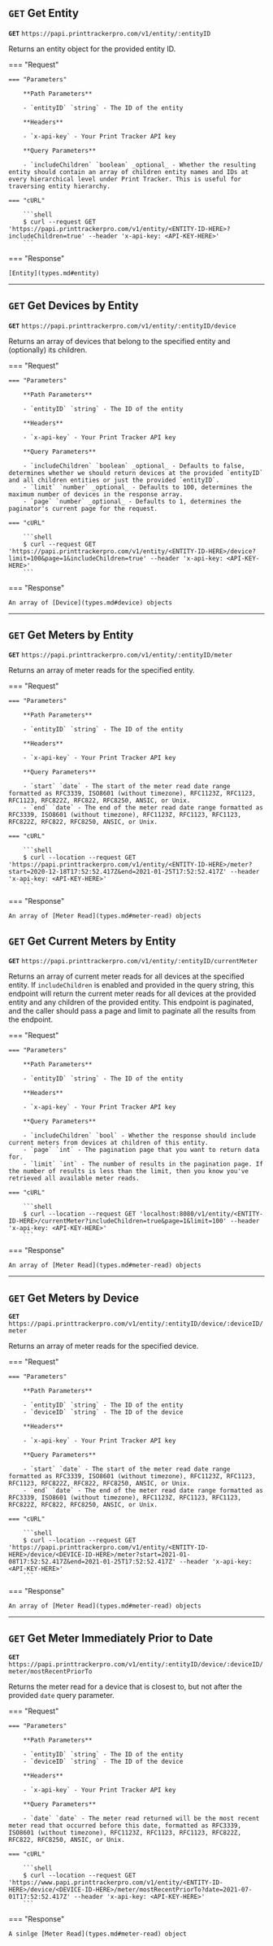 ## `GET` Get Entity

**`GET`** `https://papi.printtrackerpro.com/v1/entity/:entityID`

Returns an entity object for the provided entity ID.

=== "Request"

    === "Parameters"

        **Path Parameters**
        
        - `entityID` `string` - The ID of the entity
    
        **Headers**
    
        - `x-api-key` - Your Print Tracker API key
    
        **Query Parameters**
    
        - `includeChildren` `boolean` _optional_ - Whether the resulting entity should contain an array of children entity names and IDs at every hierarchical level under Print Tracker. This is useful for traversing entity hierarchy.
    
    === "cURL"

        ```shell
        $ curl --request GET 'https://papi.printtrackerpro.com/v1/entity/<ENTITY-ID-HERE>?includeChildren=true' --header 'x-api-key: <API-KEY-HERE>'
        ```

=== "Response"

    [Entity](types.md#entity)

---

## `GET` Get Devices by Entity

**`GET`** `https://papi.printtrackerpro.com/v1/entity/:entityID/device`

Returns an array of devices that belong to the specified entity and (optionally) its children.

=== "Request"

    === "Parameters"

        **Path Parameters**
        
        - `entityID` `string` - The ID of the entity
    
        **Headers**
    
        - `x-api-key` - Your Print Tracker API key
    
        **Query Parameters**
    
        - `includeChildren` `boolean` _optional_ - Defaults to false, determines whether we should return devices at the provided `entityID` and all children entities or just the provided `entityID`.
        - `limit` `number` _optional_ - Defaults to 100, determines the maximum number of devices in the response array.
        - `page` `number` _optional_ - Defaults to 1, determines the paginator's current page for the request.
    
    === "cURL"

        ```shell
        $ curl --request GET 'https://papi.printtrackerpro.com/v1/entity/<ENTITY-ID-HERE>/device?limit=100&page=1&includeChildren=true' --header 'x-api-key: <API-KEY-HERE>'
        ```

=== "Response"

    An array of [Device](types.md#device) objects

---

## `GET` Get Meters by Entity

**`GET`** `https://papi.printtrackerpro.com/v1/entity/:entityID/meter`

Returns an array of meter reads for the specified entity.

=== "Request"

    === "Parameters"

        **Path Parameters**
        
        - `entityID` `string` - The ID of the entity
    
        **Headers**
    
        - `x-api-key` - Your Print Tracker API key
    
        **Query Parameters**
    
        - `start` `date` - The start of the meter read date range formatted as RFC3339, ISO8601 (without timezone), RFC1123Z, RFC1123, RFC1123, RFC822Z, RFC822, RFC8250, ANSIC, or Unix.
        - `end` `date` - The end of the meter read date range formatted as RFC3339, ISO8601 (without timezone), RFC1123Z, RFC1123, RFC1123, RFC822Z, RFC822, RFC8250, ANSIC, or Unix.
    
    === "cURL"

        ```shell
        $ curl --location --request GET 'https://papi.printtrackerpro.com/v1/entity/<ENTITY-ID-HERE>/meter?start=2020-12-18T17:52:52.417Z&end=2021-01-25T17:52:52.417Z' --header 'x-api-key: <API-KEY-HERE>'
        ```

=== "Response"

    An array of [Meter Read](types.md#meter-read) objects

## `GET` Get Current Meters by Entity

**`GET`** `https://papi.printtrackerpro.com/v1/entity/:entityID/currentMeter`

Returns an array of current meter reads for all devices at the specified entity. If `includeChildren` is enabled and provided in the query string, this endpoint will return the current meter reads for all devices at the provided entity and any children of the provided entity. This endpoint is paginated, and the caller should pass a page and limit to paginate all the results from the endpoint.

=== "Request"

    === "Parameters"

        **Path Parameters**
        
        - `entityID` `string` - The ID of the entity
    
        **Headers**
    
        - `x-api-key` - Your Print Tracker API key
    
        **Query Parameters**
    
        - `includeChildren` `bool` - Whether the response should include current meters from devices at children of this entity.
        - `page` `int` - The pagination page that you want to return data for.
        - `limit` `int` - The number of results in the pagination page. If the number of results is less than the limit, then you know you've retrieved all available meter reads.
    
    === "cURL"

        ```shell
        $ curl --location --request GET 'localhost:8080/v1/entity/<ENTITY-ID-HERE>/currentMeter?includeChildren=true&page=1&limit=100' --header 'x-api-key: <API-KEY-HERE>'
        ```

=== "Response"

    An array of [Meter Read](types.md#meter-read) objects

---

## `GET` Get Meters by Device

**`GET`** `https://papi.printtrackerpro.com/v1/entity/:entityID/device/:deviceID/meter`

Returns an array of meter reads for the specified device.

=== "Request"

    === "Parameters"

        **Path Parameters**
        
        - `entityID` `string` - The ID of the entity
        - `deviceID` `string` - The ID of the device
    
        **Headers**
    
        - `x-api-key` - Your Print Tracker API key
    
        **Query Parameters**
    
        - `start` `date` - The start of the meter read date range formatted as RFC3339, ISO8601 (without timezone), RFC1123Z, RFC1123, RFC1123, RFC822Z, RFC822, RFC8250, ANSIC, or Unix.
        - `end` `date` - The end of the meter read date range formatted as RFC3339, ISO8601 (without timezone), RFC1123Z, RFC1123, RFC1123, RFC822Z, RFC822, RFC8250, ANSIC, or Unix.
    
    === "cURL"

        ```shell
        $ curl --location --request GET 'https://papi.printtrackerpro.com/v1/entity/<ENTITY-ID-HERE>/device/<DEVICE-ID-HERE>/meter?start=2021-01-08T17:52:52.417Z&end=2021-01-25T17:52:52.417Z' --header 'x-api-key: <API-KEY-HERE>'
        ```

=== "Response"

    An array of [Meter Read](types.md#meter-read) objects

---

## `GET` Get Meter Immediately Prior to Date

**`GET`** `https://papi.printtrackerpro.com/v1/entity/:entityID/device/:deviceID/meter/mostRecentPriorTo`

Returns the meter read for a device that is closest to, but not after the provided `date` query parameter.

=== "Request"

    === "Parameters"

        **Path Parameters**
        
        - `entityID` `string` - The ID of the entity
        - `deviceID` `string` - The ID of the device
    
        **Headers**
    
        - `x-api-key` - Your Print Tracker API key
    
        **Query Parameters**
    
        - `date` `date` - The meter read returned will be the most recent meter read that occurred before this date, formatted as RFC3339, ISO8601 (without timezone), RFC1123Z, RFC1123, RFC1123, RFC822Z, RFC822, RFC8250, ANSIC, or Unix.
    
    === "cURL"

        ```shell
        $ curl --location --request GET 'https://www.papi.printtrackerpro.com/v1/entity/<ENTITY-ID-HERE>/device/<DEVICE-ID-HERE>/meter/mostRecentPriorTo?date=2021-07-01T17:52:52.417Z' --header 'x-api-key: <API-KEY-HERE>'
        ```

=== "Response"

    A sinlge [Meter Read](types.md#meter-read) object
